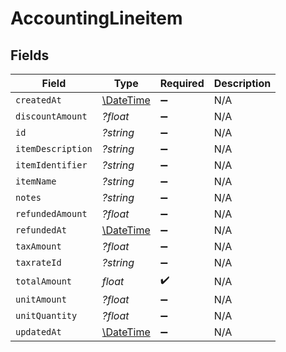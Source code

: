 # AccountingLineitem


## Fields

| Field                                                         | Type                                                          | Required                                                      | Description                                                   |
| ------------------------------------------------------------- | ------------------------------------------------------------- | ------------------------------------------------------------- | ------------------------------------------------------------- |
| `createdAt`                                                   | [\DateTime](https://www.php.net/manual/en/class.datetime.php) | :heavy_minus_sign:                                            | N/A                                                           |
| `discountAmount`                                              | *?float*                                                      | :heavy_minus_sign:                                            | N/A                                                           |
| `id`                                                          | *?string*                                                     | :heavy_minus_sign:                                            | N/A                                                           |
| `itemDescription`                                             | *?string*                                                     | :heavy_minus_sign:                                            | N/A                                                           |
| `itemIdentifier`                                              | *?string*                                                     | :heavy_minus_sign:                                            | N/A                                                           |
| `itemName`                                                    | *?string*                                                     | :heavy_minus_sign:                                            | N/A                                                           |
| `notes`                                                       | *?string*                                                     | :heavy_minus_sign:                                            | N/A                                                           |
| `refundedAmount`                                              | *?float*                                                      | :heavy_minus_sign:                                            | N/A                                                           |
| `refundedAt`                                                  | [\DateTime](https://www.php.net/manual/en/class.datetime.php) | :heavy_minus_sign:                                            | N/A                                                           |
| `taxAmount`                                                   | *?float*                                                      | :heavy_minus_sign:                                            | N/A                                                           |
| `taxrateId`                                                   | *?string*                                                     | :heavy_minus_sign:                                            | N/A                                                           |
| `totalAmount`                                                 | *float*                                                       | :heavy_check_mark:                                            | N/A                                                           |
| `unitAmount`                                                  | *?float*                                                      | :heavy_minus_sign:                                            | N/A                                                           |
| `unitQuantity`                                                | *?float*                                                      | :heavy_minus_sign:                                            | N/A                                                           |
| `updatedAt`                                                   | [\DateTime](https://www.php.net/manual/en/class.datetime.php) | :heavy_minus_sign:                                            | N/A                                                           |